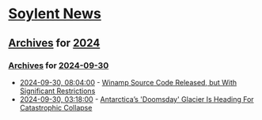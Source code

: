 # [Soylent News](../../../README.md)

## [Archives](../../index.md) for [2024](../index.md)

### [Archives](../../index.md) for [2024-09-30](index.md)

* [2024-09-30, 08:04:00](https://soylentnews.org/article.pl?sid=24/09/29/1335247&from=rss) - [Winamp Source Code Released, but With Significant Restrictions](https://soylentnews.org/article.pl?sid=24/09/29/1335247&from=rss)
* [2024-09-30, 03:18:00](https://soylentnews.org/article.pl?sid=24/09/28/1420235&from=rss) - [Antarctica’s 'Doomsday' Glacier Is Heading For Catastrophic Collapse](https://soylentnews.org/article.pl?sid=24/09/28/1420235&from=rss)
